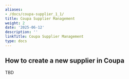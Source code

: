 ```yaml
---
aliases:
- /docs/coupa-supplier_1_1/
title: Coupa Supplier Management
weight: 2
date: '2025-06-12'
description: ''
linkTitle: Coupa Supplier Management
type: docs
---
```


<link rel="stylesheet" type="text/css" href="/stylesheets/biztech.css" />

## How to create a new supplier in Coupa

TBD
